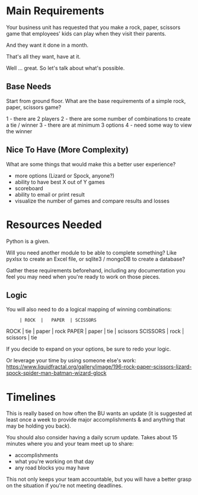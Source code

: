 # Main Requirements

Your business unit has requested that you make a rock, paper, scissors game
that employees' kids can play when they visit their parents.

And they want it done in a month.

That's all they want, have at it.

Well ... great. So let's talk about what's possible.

## Base Needs

Start from ground floor. What are the base requirements of a simple
rock, paper, scissors game?

1 - there are 2 players
2 - there are some number of combinations to create a tie / winner
3 - there are at minimum 3 options
4 - need some way to view the winner

## Nice To Have (More Complexity)

What are some things that would make this a better user experience?
- more options (Lizard or Spock, anyone?)
- ability to have best X out of Y games
- scoreboard
- ability to email or print result
- visualize the number of games and compare results and losses

# Resources Needed

Python is a given.

Will you need another module to be able to complete something? Like pyxlsx
to create an Excel file, or sqlite3 / mongoDB to create a database?

Gather these requirements beforehand, including any documentation
you feel you may need when you're ready to work on those pieces.

## Logic

You will also need to do a logical mapping of winning combinations:

         | ROCK  |   PAPER  | SCISSORS
ROCK     |  tie  |   paper  | rock
PAPER    | paper |    tie   | scissors
SCISSORS |  rock | scissors | tie

If you decide to expand on your options, be sure to redo your logic.

Or leverage your time by using someone else's work:
https://www.liquidfractal.org/gallery/image/196-rock-paper-scissors-lizard-spock-spider-man-batman-wizard-glock

# Timelines

This is really based on how often the BU wants an update (it is suggested
at least once a week to provide major accomplishments & and anything
that may be holding you back).

You should also consider having a daily scrum update. Takes about 15 minutes
where you and your team meet up to share:
- accomplishments
- what you're working on that day
- any road blocks you may have

This not only keeps your team accountable, but you will have a better grasp
on the situation if you're not meeting deadlines.
